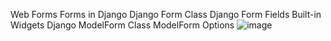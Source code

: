 Web Forms
Forms in Django
Django Form Class
Django Form Fields
Built-in Widgets
Django ModelForm Class
ModelForm Options
![image](https://github.com/Benkolov/forms_demos/assets/111705203/cc748e78-3ff0-457b-8f74-b79804cc5db9)
